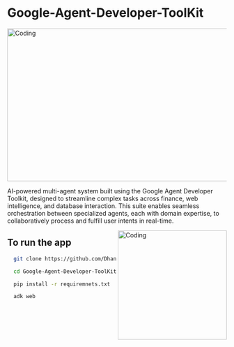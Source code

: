 # Google-Agent-Developer-ToolKit

<img align="center" height = 350 alt="Coding" width="800" src="https://miro.medium.com/v2/resize:fit:1200/1*-EyccfIyyvstrjlh3qSjuw.png">

AI-powered multi-agent system built using the Google Agent Developer Toolkit, designed to streamline complex tasks across finance, web intelligence, and database interaction. This suite enables seamless orchestration between specialized agents, each with domain expertise, to collaboratively process and fulfill user intents in real-time.


<img align="right" width= 250 alt="Coding"  src="https://media1.giphy.com/media/v1.Y2lkPTc5MGI3NjExN21mNDJid3IxdW1kNTJtb25zajh3aHU2bjRtbGt2am04NmQ1a3V3MiZlcD12MV9pbnRlcm5hbF9naWZfYnlfaWQmY3Q9Zw/3oKGzFba1fQEuthrkQ/giphy.gif">

## To run the app

```bash
  git clone https://github.com/DhanaVazanth/Google-Agent-Developer-ToolKit.git

  cd Google-Agent-Developer-ToolKit/

  pip install -r requiremnets.txt

  adk web

```
